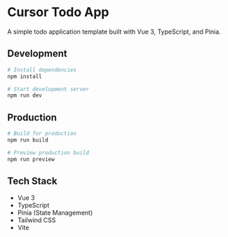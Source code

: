 # Cursor Todo App

A simple todo application template built with Vue 3, TypeScript, and Pinia.

## Development

```bash
# Install dependencies
npm install

# Start development server
npm run dev
```

## Production

```bash
# Build for production
npm run build

# Preview production build
npm run preview
```

## Tech Stack

- Vue 3
- TypeScript
- Pinia (State Management)
- Tailwind CSS
- Vite
